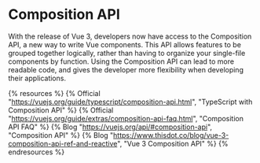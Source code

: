 # Composition API

With the release of Vue 3, developers now have access to the Composition API, a new way to write Vue components. This API allows features to be grouped together logically, rather than having to organize your single-file components by function. Using the Composition API can lead to more readable code, and gives the developer more flexibility when developing their applications.

{% resources %}
  {% Official "https://vuejs.org/guide/typescript/composition-api.html", "TypeScript with Composition API" %}
  {% Official "https://vuejs.org/guide/extras/composition-api-faq.html", "Composition API FAQ" %}
  {% Blog "https://vuejs.org/api/#composition-api", "Composition API" %}
  {% Blog "https://www.thisdot.co/blog/vue-3-composition-api-ref-and-reactive", "Vue 3 Composition API" %}
{% endresources %}

